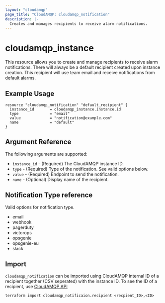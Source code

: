 ```yaml
---
layout: "cloudamqp"
page_title: "CloudAMQP: cloudamqp_notification"
description: |-
  Creates and manages recipients to receive alarm notifications.
---
```


# cloudamqp_instance

This resource allows you to create and manage recipients to receive alarm notifications. There will always be a default recipient created upon instance creation. This recipient will use team email and receive notifications from default alarms.

## Example Usage

```hcl
resource "cloudamqp_notification" "default_recipient" {
  instance_id       = cloudamqp_instance.instance.id
  type              = "email"
  value             = "notification@example.com"
  name              = "default"
}
```

## Argument Reference

The following arguments are supported:

* `instance_id` - (Required) The CloudAMQP instance ID.
* `type`        - (Required) Type of the notification. See valid options below.
* `value`       - (Required) Endpoint to send the notification.
* `name`        - (Optional) Display name of the recipient.

## Notification Type reference

Valid options for notification type.

* email
* webhook
* pagerduty
* victorops
* opsgenie
* opsgenie-eu
* slack

## Import

`cloudamqp_notification` can be imported using CloudAMQP internal ID of a recipient together (CSV seperated) with the instance ID. To see the ID of a recipient, use [CloudAMQP API](https://docs.cloudamqp.com/cloudamqp_api.html#list-notification-recipients)

`terraform import cloudamqp_notificaion.recipient <recpient_ID>,<ID>`
